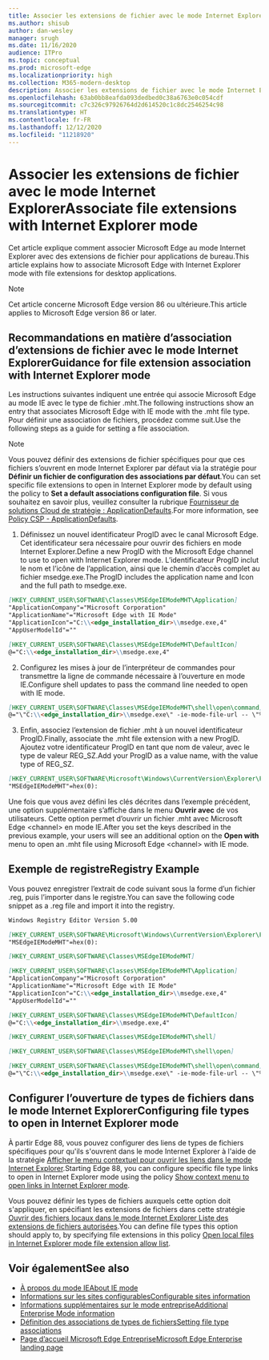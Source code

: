 ```yaml
---
title: Associer les extensions de fichier avec le mode Internet Explorer
ms.author: shisub
author: dan-wesley
manager: srugh
ms.date: 11/16/2020
audience: ITPro
ms.topic: conceptual
ms.prod: microsoft-edge
ms.localizationpriority: high
ms.collection: M365-modern-desktop
description: Associer les extensions de fichier avec le mode Internet Explorer
ms.openlocfilehash: 63ab0bb8eafda093dedbed0c38a6763e0c054cdf
ms.sourcegitcommit: c7c326c97926764d2d614520c1c8dc2546254c98
ms.translationtype: HT
ms.contentlocale: fr-FR
ms.lasthandoff: 12/12/2020
ms.locfileid: "11218920"
---
```

# <span data-ttu-id="efe62-103">Associer les extensions de fichier avec le mode Internet Explorer</span><span class="sxs-lookup"><span data-stu-id="efe62-103">Associate file extensions with Internet Explorer mode</span></span>

<span data-ttu-id="efe62-104">Cet article explique comment associer Microsoft Edge au mode Internet Explorer avec des extensions de fichier pour applications de bureau.</span><span class="sxs-lookup"><span data-stu-id="efe62-104">This article explains how to associate Microsoft Edge with Internet Explorer mode with file extensions for desktop applications.</span></span>

> [!NOTE]
> <span data-ttu-id="efe62-105">Cet article concerne Microsoft Edge version 86 ou ultérieure.</span><span class="sxs-lookup"><span data-stu-id="efe62-105">This article applies to Microsoft Edge version 86 or later.</span></span>

## <span data-ttu-id="efe62-106">Recommandations en matière d’association d’extensions de fichier avec le mode Internet Explorer</span><span class="sxs-lookup"><span data-stu-id="efe62-106">Guidance for file extension association with Internet Explorer mode</span></span>

<span data-ttu-id="efe62-107">Les instructions suivantes indiquent une entrée qui associe Microsoft Edge au mode IE avec le type de fichier .mht.</span><span class="sxs-lookup"><span data-stu-id="efe62-107">The following instructions show an entry that associates Microsoft Edge with IE mode with the .mht file type.</span></span> <span data-ttu-id="efe62-108">Pour définir une association de fichiers, procédez comme suit.</span><span class="sxs-lookup"><span data-stu-id="efe62-108">Use the following steps as a guide for setting a file association.</span></span>

> [!NOTE]
> <span data-ttu-id="efe62-109">Vous pouvez définir des extensions de fichier spécifiques pour que ces fichiers s’ouvrent en mode Internet Explorer par défaut via la stratégie pour **Définir un fichier de configuration des associations par défaut**.</span><span class="sxs-lookup"><span data-stu-id="efe62-109">You can set specific file extensions to open in Internet Explorer mode by default using the policy to **Set a default associations configuration file**.</span></span> <span data-ttu-id="efe62-110">Si vous souhaitez en savoir plus, veuillez consulter la rubrique [Fournisseur de solutions Cloud de stratégie : ApplicationDefaults](https://docs.microsoft.com/windows/client-management/mdm/policy-csp-applicationdefaults#applicationdefaults-defaultassociationsconfiguration).</span><span class="sxs-lookup"><span data-stu-id="efe62-110">For more information, see [Policy CSP - ApplicationDefaults](https://docs.microsoft.com/windows/client-management/mdm/policy-csp-applicationdefaults#applicationdefaults-defaultassociationsconfiguration).</span></span>

1. <span data-ttu-id="efe62-111">Définissez un nouvel identificateur ProgID avec le canal Microsoft Edge. Cet identificateur sera nécessaire pour ouvrir des fichiers en mode Internet Explorer.</span><span class="sxs-lookup"><span data-stu-id="efe62-111">Define a new ProgID with the Microsoft Edge channel to use to open with Internet Explorer mode.</span></span> <span data-ttu-id="efe62-112">L’identificateur ProgID inclut le nom et l’icône de l’application, ainsi que le chemin d’accès complet au fichier msedge.exe.</span><span class="sxs-lookup"><span data-stu-id="efe62-112">The ProgID includes the application name and Icon and the full path to msedge.exe.</span></span>

```markdown
[HKEY_CURRENT_USER\SOFTWARE\Classes\MSEdgeIEModeMHT\Application]
"ApplicationCompany"="Microsoft Corporation"
"ApplicationName"="Microsoft Edge with IE Mode"
"ApplicationIcon"="C:\\<edge_installation_dir>\\msedge.exe,4"
"AppUserModelId"=""
```

```markdown
[HKEY_CURRENT_USER\SOFTWARE\Classes\MSEdgeIEModeMHT\DefaultIcon]
@="C:\\<edge_installation_dir>\\msedge.exe,4"
```

2. <span data-ttu-id="efe62-113">Configurez les mises à jour de l’interpréteur de commandes pour transmettre la ligne de commande nécessaire à l’ouverture en mode IE.</span><span class="sxs-lookup"><span data-stu-id="efe62-113">Configure shell updates to pass the command line needed to open with IE mode.</span></span>

```markdown
[HKEY_CURRENT_USER\SOFTWARE\Classes\MSEdgeIEModeMHT\shell\open\command]
@="\"C:\\<edge_installation_dir>\\msedge.exe\" -ie-mode-file-url -- \"%1\""
```

3. <span data-ttu-id="efe62-114">Enfin, associez l’extension de fichier .mht à un nouvel identificateur ProgID.</span><span class="sxs-lookup"><span data-stu-id="efe62-114">Finally, associate the .mht file extension with a new ProgID.</span></span> <span data-ttu-id="efe62-115">Ajoutez votre identificateur ProgID en tant que nom de valeur, avec le type de valeur REG_SZ.</span><span class="sxs-lookup"><span data-stu-id="efe62-115">Add your ProgID as a value name, with the value type of REG_SZ.</span></span>

```markdown
[HKEY_CURRENT_USER\SOFTWARE\Microsoft\Windows\CurrentVersion\Explorer\FileExts\.mht\OpenWithProgids]
"MSEdgeIEModeMHT"=hex(0):
```

<span data-ttu-id="efe62-116">Une fois que vous avez défini les clés décrites dans l’exemple précédent, une option supplémentaire s’affiche dans le menu **Ouvrir avec** de vos utilisateurs. Cette option permet d’ouvrir un fichier .mht avec Microsoft Edge \<channel\> en mode IE.</span><span class="sxs-lookup"><span data-stu-id="efe62-116">After you set the keys described in the previous example, your users will see an additional option on the **Open with** menu to open an .mht file using Microsoft Edge \<channel\> with IE mode.</span></span>

## <span data-ttu-id="efe62-117">Exemple de registre</span><span class="sxs-lookup"><span data-stu-id="efe62-117">Registry Example</span></span>

<span data-ttu-id="efe62-118">Vous pouvez enregistrer l’extrait de code suivant sous la forme d’un fichier .reg, puis l’importer dans le registre.</span><span class="sxs-lookup"><span data-stu-id="efe62-118">You can save the following code snippet as a .reg file and import it into the registry.</span></span>

```markdown
Windows Registry Editor Version 5.00

[HKEY_CURRENT_USER\SOFTWARE\Microsoft\Windows\CurrentVersion\Explorer\FileExts\.mht\OpenWithProgids]
"MSEdgeIEModeMHT"=hex(0):

[HKEY_CURRENT_USER\SOFTWARE\Classes\MSEdgeIEModeMHT]

[HKEY_CURRENT_USER\SOFTWARE\Classes\MSEdgeIEModeMHT\Application]
"ApplicationCompany"="Microsoft Corporation"
"ApplicationName"="Microsoft Edge with IE Mode"
"ApplicationIcon"="C:\\<edge_installation_dir>\\msedge.exe,4"
"AppUserModelId"=""

[HKEY_CURRENT_USER\SOFTWARE\Classes\MSEdgeIEModeMHT\DefaultIcon]
@="C:\\<edge_installation_dir>\\msedge.exe,4"

[HKEY_CURRENT_USER\SOFTWARE\Classes\MSEdgeIEModeMHT\shell]

[HKEY_CURRENT_USER\SOFTWARE\Classes\MSEdgeIEModeMHT\shell\open]

[HKEY_CURRENT_USER\SOFTWARE\Classes\MSEdgeIEModeMHT\shell\open\command]
@="\"C:\\<edge_installation_dir>\\msedge.exe\" -ie-mode-file-url -- \"%1\""

```
## <span data-ttu-id="efe62-119">Configurer l’ouverture de types de fichiers dans le mode Internet Explorer</span><span class="sxs-lookup"><span data-stu-id="efe62-119">Configuring file types to open in Internet Explorer mode</span></span>

<span data-ttu-id="efe62-120">À partir Edge 88, vous pouvez configurer des liens de types de fichiers spécifiques pour qu'ils s'ouvrent dans le mode Internet Explorer à l'aide de la stratégie [Afficher le menu contextuel pour ouvrir les liens dans le mode Internet Explorer](https://docs.microsoft.com/deployedge/microsoft-edge-policies#show-context-menu-to-open-a-link-in-internet-explorer-mode).</span><span class="sxs-lookup"><span data-stu-id="efe62-120">Starting Edge 88, you can configure specific file type links to open in Internet Explorer mode using the policy [Show context menu to open links in Internet Explorer mode](https://docs.microsoft.com/deployedge/microsoft-edge-policies#show-context-menu-to-open-a-link-in-internet-explorer-mode).</span></span> 

<span data-ttu-id="efe62-121">Vous pouvez définir les types de fichiers auxquels cette option doit s'appliquer, en spécifiant les extensions de fichiers dans cette stratégie [Ouvrir des fichiers locaux dans le mode Internet Explorer Liste des extensions de fichiers autorisées](https://docs.microsoft.com/deployedge/microsoft-edge-policies#internetexplorerintegrationlocalfileextensionallowlist).</span><span class="sxs-lookup"><span data-stu-id="efe62-121">You can define file types this option should apply to, by specifying file extensions in this policy [Open local files in Internet Explorer mode file extension allow list](https://docs.microsoft.com/deployedge/microsoft-edge-policies#internetexplorerintegrationlocalfileextensionallowlist).</span></span> 

## <span data-ttu-id="efe62-122">Voir également</span><span class="sxs-lookup"><span data-stu-id="efe62-122">See also</span></span>

- [<span data-ttu-id="efe62-123">À propos du mode IE</span><span class="sxs-lookup"><span data-stu-id="efe62-123">About IE mode</span></span>](https://docs.microsoft.com/deployedge/edge-ie-mode)
- [<span data-ttu-id="efe62-124">Informations sur les sites configurables</span><span class="sxs-lookup"><span data-stu-id="efe62-124">Configurable sites information</span></span>](https://docs.microsoft.com/deployedge/edge-learnmore-configurable-sites-ie-mode)
- [<span data-ttu-id="efe62-125">Informations supplémentaires sur le mode entreprise</span><span class="sxs-lookup"><span data-stu-id="efe62-125">Additional Enterprise Mode information</span></span>](https://docs.microsoft.com/internet-explorer/ie11-deploy-guide/enterprise-mode-overview-for-ie11)
- [<span data-ttu-id="efe62-126">Définition des associations de types de fichiers</span><span class="sxs-lookup"><span data-stu-id="efe62-126">Setting file type associations</span></span>](https://docs.microsoft.com/windows/win32/shell/fa-file-types)
- [<span data-ttu-id="efe62-127">Page d’accueil Microsoft Edge Entreprise</span><span class="sxs-lookup"><span data-stu-id="efe62-127">Microsoft Edge Enterprise landing page</span></span>](https://aka.ms/EdgeEnterprise)
